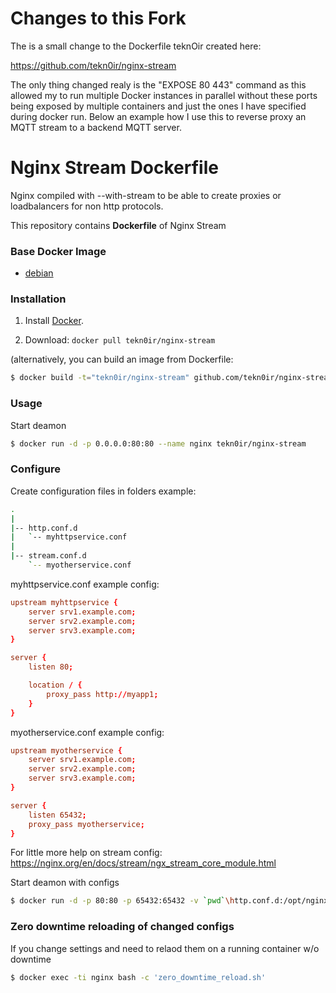 
# Changes to this Fork

The is a small change to the Dockerfile teknOir created here:

https://github.com/tekn0ir/nginx-stream

The only thing changed realy is the "EXPOSE 80 443" command as this allowed my to run multiple Docker instances in parallel without these ports being exposed by multiple containers and just the ones I have specified during docker run. Below an example how I use this to reverse proxy an MQTT stream to a backend MQTT server.

# Nginx Stream Dockerfile
Nginx compiled with --with-stream to be able to create proxies or loadbalancers for non http protocols.

This repository contains **Dockerfile** of Nginx Stream

### Base Docker Image

* [debian](https://hub.docker.com/_/debian/)


### Installation

1. Install [Docker](https://www.docker.com/).

2. Download: `docker pull tekn0ir/nginx-stream`

(alternatively, you can build an image from Dockerfile: 
```bash
$ docker build -t="tekn0ir/nginx-stream" github.com/tekn0ir/nginx-stream
```

### Usage

Start deamon
```bash
$ docker run -d -p 0.0.0.0:80:80 --name nginx tekn0ir/nginx-stream
```

### Configure
Create configuration files in folders example:
```bash
.
|
|-- http.conf.d
|   `-- myhttpservice.conf
|
|-- stream.conf.d
    `-- myotherservice.conf
```

myhttpservice.conf example config:
```conf
upstream myhttpservice {
    server srv1.example.com;
    server srv2.example.com;
    server srv3.example.com;
}

server {
    listen 80;

    location / {
        proxy_pass http://myapp1;
    }
}
```

myotherservice.conf example config:
```conf
upstream myotherservice {
    server srv1.example.com;
    server srv2.example.com;
    server srv3.example.com;
}

server {
    listen 65432;
    proxy_pass myotherservice;
}
```
For little more help on stream config:
https://nginx.org/en/docs/stream/ngx_stream_core_module.html

Start deamon with configs
```bash
$ docker run -d -p 80:80 -p 65432:65432 -v `pwd`\http.conf.d:/opt/nginx/http.conf.d  -v `pwd`\stream.conf.d:/opt/nginx/stream.conf.d --name nginx tekn0ir/nginx-stream
```

### Zero downtime reloading of changed configs
If you change settings and need to relaod them on a running container w/o downtime
```bash
$ docker exec -ti nginx bash -c 'zero_downtime_reload.sh'
```
